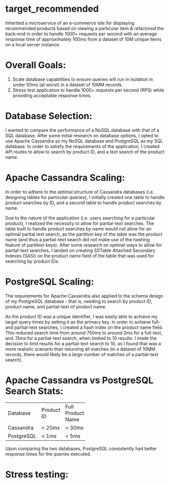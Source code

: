 # target_recommended

Inherited a microservice of an e-commerce site for displaying recommended products based on viewing a particular item & refactored the back-end in order to handle 1000+ requests per second with an average response time of approximately 100ms from a dataset of 10M unique items on a local server instance.


# Overall Goals:
1. Scale database capabilities to ensure queries will run in isolation in under 50ms (at worst) in a dataset of 10MM records.
2. Stress test application to handle 1000+ requests per second (RPS) while providing acceptable response times.


# Database Selection: 

I wanted to compare the performance of a NoSQL database with that of a SQL database. After some initial research on database options, I opted to use Apache Cassandra as my NoSQL database and PostgreSQL as my SQL database. In order to satisfy the requirements of the application, I created API routes to allow to search by product ID, and a text search of the product name. 

# Apache Cassandra Scaling:

In order to adhere to the optimal structure of Cassandra databases (i.e. designing tables for particular queries), I initially created one table to handle product searches by ID, and a second table to handle product searches by name.

Due to the nature of the application (i.e. users searching for a particular product), I realized the necessity to allow for partial-text searches. The table built to handle product searches by name would not allow for an optimal partial text search, as the partition key of the table was the product name (and thus a partial-text search did not make use of the hashing feature of partition keys). After some research on optimal ways to allow for partial-text searches, I landed on creating SSTable Attached Secondary Indexes (SASI) on the product name field of the table that was used for searching by product IDs.

# PostgreSQL Scaling:

The requirements for Apache Cassandra also applied to the schema design of my PostgreSQL database - that is, needing to search by product ID, product name, and partial-text of product name. 

As the product ID was a unique identifier, I was easily able to achieve my target query times by setting it as the primary key. In order to achieve full- and partial-text searches, I created a hash index on the product name field. This reduced search time from around 750ms to around 2ms for a full-text, and .15ms for a partial-text search, when limited to 10 results. I made the decision to limit results for a partial-text search to 10, as I found that was a more realistic scenario than returning all matches (in a dataset of 10MM records, there would likely be a large number of matches of a partial-text search).

# Apache Cassandra vs PostgreSQL Search Stats:

<table style="width:50%">
  <tr>
    <td>Database</td>
      <td>Product ID</td>
      <td>Full Product Name</td>
      <td>Partial Product Name</td>
  </tr>
  <tr>
    <td>Cassandra</td>
    <td>< 20ms</td>
    <td>< 30ms</td>
    <td>< 10ms</td>
  </tr>
  
  <tr>
    <td>PostgreSQL</td>
    <td>< 1ms</td>
    <td>< 5ms</td>
    <td>< 1ms</td>
  </tr>
</table>


Upon comparing the two databases, PostgreSQL consistently had better response times for the queries executed. 

# Stress testing:

